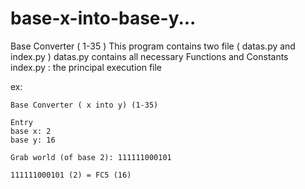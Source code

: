 # base-x-into-base-y...
Base Converter ( 1-35 ) 
This program contains two file ( datas.py and index.py )
    datas.py contains all necessary Functions and Constants
    index.py : the principal execution file
    
ex: 

    Base Converter ( x into y) (1-35)
    
    Entry
    base x: 2
    base y: 16
    
    Grab world (of base 2): 111111000101

    111111000101 (2) = FC5 (16)  

      

